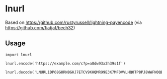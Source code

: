 lnurl
=====

Based on https://github.com/rustyrussell/lightning-payencode (via https://github.com/fiatjaf/bech32)

Usage
-----

```
import lnurl

lnurl.encode('https://example.com/c?p=a8dw93x2h39s1f')

lnurl.decode('LNURL1DP68GURN8GHJ7ETCV9KHQMR99E3K7MF0VVLHQ0TP8PJ8WWFN0QEXSVEEWVCKVF3A4RP')
```
